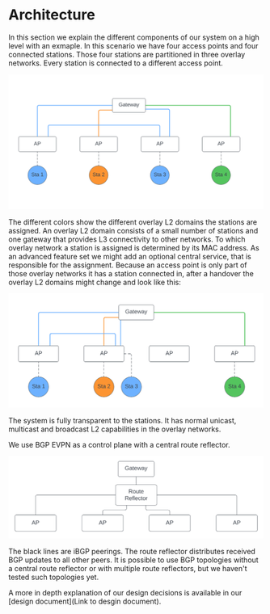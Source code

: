 # Architecture

In this section we explain the different components of our system on a high level with an exmaple. In this scenario we have four access points and four connected stations. Those four stations are partitioned in three overlay networks. Every station is connected to a different access point.

![Overlay Networks before Roaming](/images/architecture/before_roam.png)

The different colors show the different overlay L2 domains the stations are assigned. An overlay L2 domain consists of a small number of stations and one gateway that provides L3 connectivity to other networks. To which overlay network a station is assigned is determined by its MAC address. As an advanced feature set we might add an optional central service, that is responsible for the assignment. Because an access point is only part of those overlay networks it has a station connected in, after a handover the overlay L2 domains might change and look like this:

![Overlay Networks after Roaming](/images/architecture/after_roam.png)

The system is fully transparent to the stations. It has normal unicast, multicast and broadcast L2 capabilities in the overlay networks. 

We use BGP EVPN as a control plane with a central route reflector.

![BGP peerings](/images/architecture/bgp_peerings.png)

The black lines are iBGP peerings. The route reflector distributes received BGP updates to all other peers. It is possible to use BGP topologies without a central route reflector or with multiple route reflectors, but we haven't tested such topologies yet.

A more in depth explanation of our design decisions is available in our [design document](Link to desgin document). 
